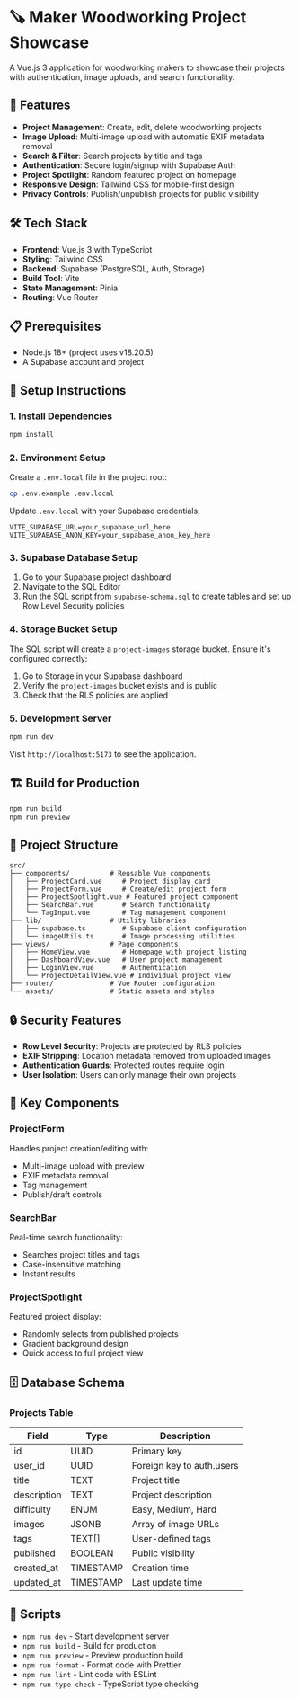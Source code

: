 # 🪚 Maker Woodworking Project Showcase

A Vue.js 3 application for woodworking makers to showcase their projects with authentication, image uploads, and search functionality.

## 🚀 Features

- **Project Management**: Create, edit, delete woodworking projects
- **Image Upload**: Multi-image upload with automatic EXIF metadata removal
- **Search & Filter**: Search projects by title and tags
- **Authentication**: Secure login/signup with Supabase Auth
- **Project Spotlight**: Random featured project on homepage
- **Responsive Design**: Tailwind CSS for mobile-first design
- **Privacy Controls**: Publish/unpublish projects for public visibility

## 🛠 Tech Stack

- **Frontend**: Vue.js 3 with TypeScript
- **Styling**: Tailwind CSS
- **Backend**: Supabase (PostgreSQL, Auth, Storage)
- **Build Tool**: Vite
- **State Management**: Pinia
- **Routing**: Vue Router

## 📋 Prerequisites

- Node.js 18+ (project uses v18.20.5)
- A Supabase account and project

## 🔧 Setup Instructions

### 1. Install Dependencies

```bash
npm install
```

### 2. Environment Setup

Create a `.env.local` file in the project root:

```bash
cp .env.example .env.local
```

Update `.env.local` with your Supabase credentials:

```env
VITE_SUPABASE_URL=your_supabase_url_here
VITE_SUPABASE_ANON_KEY=your_supabase_anon_key_here
```

### 3. Supabase Database Setup

1. Go to your Supabase project dashboard
2. Navigate to the SQL Editor
3. Run the SQL script from `supabase-schema.sql` to create tables and set up Row Level Security policies

### 4. Storage Bucket Setup

The SQL script will create a `project-images` storage bucket. Ensure it's configured correctly:

1. Go to Storage in your Supabase dashboard
2. Verify the `project-images` bucket exists and is public
3. Check that the RLS policies are applied

### 5. Development Server

```bash
npm run dev
```

Visit `http://localhost:5173` to see the application.

## 🏗 Build for Production

```bash
npm run build
npm run preview
```

## 📁 Project Structure

```
src/
├── components/          # Reusable Vue components
│   ├── ProjectCard.vue     # Project display card
│   ├── ProjectForm.vue     # Create/edit project form
│   ├── ProjectSpotlight.vue # Featured project component
│   ├── SearchBar.vue       # Search functionality
│   └── TagInput.vue        # Tag management component
├── lib/                 # Utility libraries
│   ├── supabase.ts         # Supabase client configuration
│   └── imageUtils.ts       # Image processing utilities
├── views/               # Page components
│   ├── HomeView.vue        # Homepage with project listing
│   ├── DashboardView.vue   # User project management
│   ├── LoginView.vue       # Authentication
│   └── ProjectDetailView.vue # Individual project view
├── router/              # Vue Router configuration
└── assets/              # Static assets and styles
```

## 🔒 Security Features

- **Row Level Security**: Projects are protected by RLS policies
- **EXIF Stripping**: Location metadata removed from uploaded images
- **Authentication Guards**: Protected routes require login
- **User Isolation**: Users can only manage their own projects

## 🎨 Key Components

### ProjectForm
Handles project creation/editing with:
- Multi-image upload with preview
- EXIF metadata removal
- Tag management
- Publish/draft controls

### SearchBar
Real-time search functionality:
- Searches project titles and tags
- Case-insensitive matching
- Instant results

### ProjectSpotlight
Featured project display:
- Randomly selects from published projects
- Gradient background design
- Quick access to full project view

## 🗄 Database Schema

### Projects Table
| Field | Type | Description |
|-------|------|-------------|
| id | UUID | Primary key |
| user_id | UUID | Foreign key to auth.users |
| title | TEXT | Project title |
| description | TEXT | Project description |
| difficulty | ENUM | Easy, Medium, Hard |
| images | JSONB | Array of image URLs |
| tags | TEXT[] | User-defined tags |
| published | BOOLEAN | Public visibility |
| created_at | TIMESTAMP | Creation time |
| updated_at | TIMESTAMP | Last update time |

## 🔧 Scripts

- `npm run dev` - Start development server
- `npm run build` - Build for production
- `npm run preview` - Preview production build
- `npm run format` - Format code with Prettier
- `npm run lint` - Lint code with ESLint
- `npm run type-check` - TypeScript type checking
